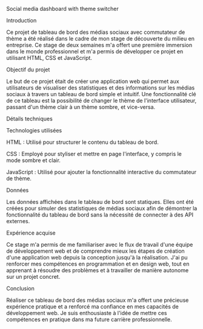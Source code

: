 Social media dashboard with theme switcher

Introduction

Ce projet de tableau de bord des médias sociaux avec commutateur de thème a été réalisé dans le cadre de mon stage de découverte du milieu en entreprise.
Ce stage de deux semaines m'a offert une première immersion dans le monde professionnel et m'a permis de développer ce projet en utilisant HTML, CSS et JavaScript.

Objectif du projet

Le but de ce projet était de créer une application web qui permet aux utilisateurs de visualiser des statistiques et des informations sur les médias sociaux à travers un tableau de bord simple et intuitif. Une fonctionnalité clé de ce tableau est la possibilité de changer le thème de l'interface utilisateur, passant d'un thème clair à un thème sombre, et vice-versa.

Détails techniques

Technologies utilisées

HTML : Utilisé pour structurer le contenu du tableau de bord.

CSS : Employé pour styliser et mettre en page l'interface, y compris le mode sombre et clair.

JavaScript : Utilisé pour ajouter la fonctionnalité interactive du commutateur de thème.

Données

Les données affichées dans le tableau de bord sont statiques. Elles ont été créées pour simuler des statistiques de médias sociaux afin de démontrer la fonctionnalité du tableau de bord sans la nécessité de connecter à des API externes.

Expérience acquise

Ce stage m'a permis de me familiariser avec le flux de travail d'une équipe de développement web et de comprendre mieux les étapes de création d'une application web depuis la conception jusqu'à la réalisation. J'ai pu renforcer mes compétences en programmation et en design web, tout en apprenant à résoudre des problèmes et à travailler de manière autonome sur un projet concret.

Conclusion

Réaliser ce tableau de bord des médias sociaux m'a offert une précieuse expérience pratique et a renforcé ma confiance en mes capacités de développement web. Je suis enthousiaste à l'idée de mettre ces compétences en pratique dans ma future carrière professionnelle.
